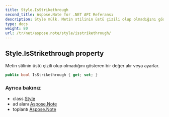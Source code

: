 ```yaml
---
title: Style.IsStrikethrough
second_title: Aspose.Note for .NET API Referansı
description: Style mülk. Metin stilinin üstü çizili olup olmadığını gösteren bir değer alır veya ayarlar.
type: docs
weight: 80
url: /tr/net/aspose.note/style/isstrikethrough/
---
```

## Style.IsStrikethrough property

Metin stilinin üstü çizili olup olmadığını gösteren bir değer alır veya ayarlar.

```csharp
public bool IsStrikethrough { get; set; }
```

### Ayrıca bakınız

* class [Style](../)
* ad alanı [Aspose.Note](../../style/)
* toplantı [Aspose.Note](../../../)



